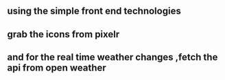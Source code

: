 ## using the simple front end technologies
## grab the icons from pixelr
## and for the real time weather changes ,fetch the api from open weather
